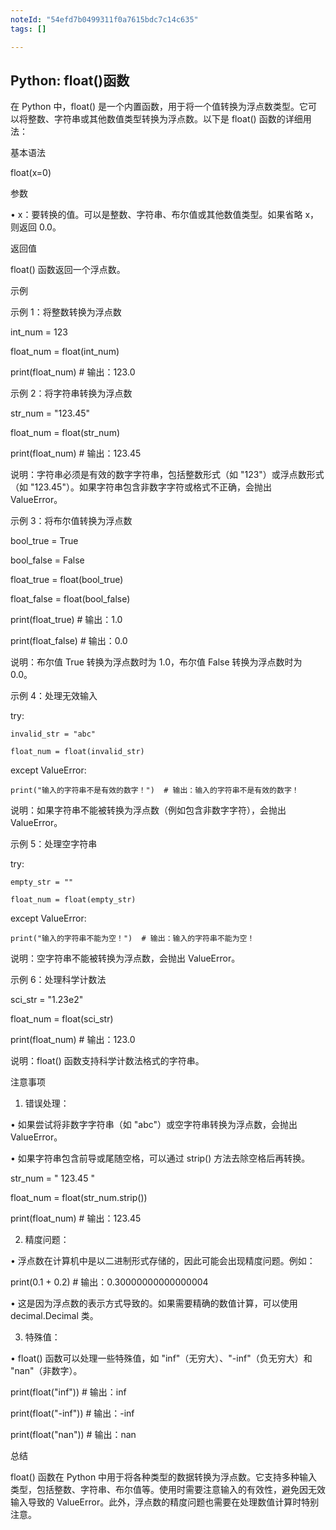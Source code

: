 ```yaml
---
noteId: "54efd7b0499311f0a7615bdc7c14c635"
tags: []

---
```


## Python: float()函数

在 Python 中，float() 是一个内置函数，用于将一个值转换为浮点数类型。它可以将整数、字符串或其他数值类型转换为浮点数。以下是 float() 函数的详细用法：

基本语法

float(x=0)

参数

•  x：要转换的值。可以是整数、字符串、布尔值或其他数值类型。如果省略 x，则返回 0.0。

返回值

float() 函数返回一个浮点数。

示例

示例 1：将整数转换为浮点数

int_num = 123

float_num = float(int_num)

print(float_num)  # 输出：123.0

示例 2：将字符串转换为浮点数

str_num = "123.45"

float_num = float(str_num)

print(float_num)  # 输出：123.45

说明：字符串必须是有效的数字字符串，包括整数形式（如 "123"）或浮点数形式（如 "123.45"）。如果字符串包含非数字字符或格式不正确，会抛出 ValueError。

示例 3：将布尔值转换为浮点数

bool_true = True

bool_false = False

float_true = float(bool_true)

float_false = float(bool_false)

print(float_true)  # 输出：1.0

print(float_false)  # 输出：0.0

说明：布尔值 True 转换为浮点数时为 1.0，布尔值 False 转换为浮点数时为 0.0。

示例 4：处理无效输入

try:

    invalid_str = "abc"

    float_num = float(invalid_str)

except ValueError:

    print("输入的字符串不是有效的数字！")  # 输出：输入的字符串不是有效的数字！

说明：如果字符串不能被转换为浮点数（例如包含非数字字符），会抛出 ValueError。

示例 5：处理空字符串

try:

    empty_str = ""

    float_num = float(empty_str)

except ValueError:

    print("输入的字符串不能为空！")  # 输出：输入的字符串不能为空！

说明：空字符串不能被转换为浮点数，会抛出 ValueError。

示例 6：处理科学计数法

sci_str = "1.23e2"

float_num = float(sci_str)

print(float_num)  # 输出：123.0

说明：float() 函数支持科学计数法格式的字符串。

注意事项

1.  错误处理：

•  如果尝试将非数字字符串（如 "abc"）或空字符串转换为浮点数，会抛出 ValueError。

•  如果字符串包含前导或尾随空格，可以通过 strip() 方法去除空格后再转换。

str_num = "  123.45  "

float_num = float(str_num.strip())

print(float_num)  # 输出：123.45

2.  精度问题：

•  浮点数在计算机中是以二进制形式存储的，因此可能会出现精度问题。例如：

print(0.1 + 0.2)  # 输出：0.30000000000000004

•  这是因为浮点数的表示方式导致的。如果需要精确的数值计算，可以使用 decimal.Decimal 类。

3.  特殊值：

•  float() 函数可以处理一些特殊值，如 "inf"（无穷大）、"-inf"（负无穷大）和 "nan"（非数字）。

print(float("inf"))  # 输出：inf

print(float("-inf"))  # 输出：-inf

print(float("nan"))  # 输出：nan

总结

float() 函数在 Python 中用于将各种类型的数据转换为浮点数。它支持多种输入类型，包括整数、字符串、布尔值等。使用时需要注意输入的有效性，避免因无效输入导致的 ValueError。此外，浮点数的精度问题也需要在处理数值计算时特别注意。

